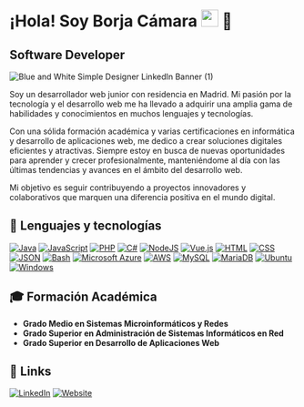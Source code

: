 <h1>¡Hola! Soy Borja Cámara <img src="https://raw.githubusercontent.com/iampavangandhi/iampavangandhi/master/gifs/Hi.gif" width="30px"> 🚀</h1>
<h2>Software Developer </h2>

![Blue and White Simple Designer LinkedIn Banner (1)](https://github.com/user-attachments/assets/10eb49d2-7fcc-4bae-a944-236178023e56)

Soy un desarrollador web junior con residencia en Madrid. Mi pasión por la tecnología y el desarrollo web me ha llevado a adquirir una amplia gama de habilidades y conocimientos en muchos lenguajes y tecnologías.

Con una sólida formación académica y varias certificaciones en informática y desarrollo de aplicaciones web, me dedico a crear soluciones digitales eficientes y atractivas. Siempre estoy en busca de nuevas oportunidades para aprender y crecer profesionalmente, manteniéndome al día con las últimas tendencias y avances en el ámbito del desarrollo web.

Mi objetivo es seguir contribuyendo a proyectos innovadores y colaborativos que marquen una diferencia positiva en el mundo digital.

##  💾 Lenguajes y tecnologías

  [![Java](https://img.shields.io/badge/Java-%23ED8B00.svg?logo=openjdk&logoColor=white)](#)
  [![JavaScript](https://img.shields.io/badge/JavaScript-F7DF1E?logo=javascript&logoColor=000)](#) 
  [![PHP](https://img.shields.io/badge/php-%23777BB4.svg?&logo=php&logoColor=white)](#) 
  [![C#](https://custom-icon-badges.demolab.com/badge/C%23-%23239120.svg?logo=cshrp&logoColor=white)](#)
  [![NodeJS](https://img.shields.io/badge/Node.js-6DA55F?logo=node.js&logoColor=white)](#)
  [![Vue.js](https://img.shields.io/badge/Vue.js-4FC08D?logo=vuedotjs&logoColor=fff)](#)
  [![HTML](https://img.shields.io/badge/HTML-%23E34F26.svg?logo=html5&logoColor=white)](#)
  [![CSS](https://img.shields.io/badge/CSS-1572B6?logo=css3&logoColor=fff)](#)
  [![JSON](https://img.shields.io/badge/JSON-000?logo=json&logoColor=fff)](#)
  [![Bash](https://img.shields.io/badge/Bash-4EAA25?logo=gnubash&logoColor=fff)](#)
  [![Microsoft Azure](https://custom-icon-badges.demolab.com/badge/Microsoft%20Azure-0089D6?logo=msazure&logoColor=white)](#)
  [![AWS](https://img.shields.io/badge/AWS-%23FF9900.svg?logo=amazon-web-services&logoColor=white)](#)
  [![MySQL](https://img.shields.io/badge/MySQL-4479A1?logo=mysql&logoColor=fff)](#)
  [![MariaDB](https://img.shields.io/badge/MariaDB-003545?logo=mariadb&logoColor=white)](#)
  [![Ubuntu](https://img.shields.io/badge/Ubuntu-E95420?logo=ubuntu&logoColor=white)](#)
  [![Windows](https://custom-icon-badges.demolab.com/badge/Windows-0078D6?logo=windows11&logoColor=white)](#)

##  🎓 Formación Académica

- **Grado Medio en Sistemas Microinformáticos y Redes** 
- **Grado Superior en Administración de Sistemas Informáticos en Red**
- **Grado Superior en Desarrollo de Aplicaciones Web**

## 📱 Links

[![LinkedIn](https://custom-icon-badges.demolab.com/badge/LinkedIn-0A66C2?logo=linkedin-white&logoColor=fff)](https://www.linkedin.com/in/borja-camara)
[![Website](https://img.shields.io/website-up-down-green-red/http/shields.io.svg)](https://borjacamara.es/)












<!--
**BorjaCamara96/BorjaCamara96** is a ✨ _special_ ✨ repository because its `README.md` (this file) appears on your GitHub profile.

Here are some ideas to get you started:

- 🔭 I’m currently working on ...
- 🌱 I’m currently learning ...
- 👯 I’m looking to collaborate on ...
- 🤔 I’m looking for help with ...
- 💬 Ask me about ...
- 📫 How to reach me: ...
- 😄 Pronouns: ...
- ⚡ Fun fact: ...
-->
